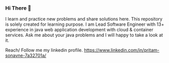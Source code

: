 ### Hi There 👋
I learn and practice new problems and share solutions here. This repository is solely created for learning purpose. 
I am Lead Software Engineer with 13+ experience in java web application development with cloud & container services. 
Ask me about your java problems and I will happy to take a look at it.

Reach/ Follow me my linkedin profile. https://www.linkedin.com/in/pritam-sonavne-7a32701a/
